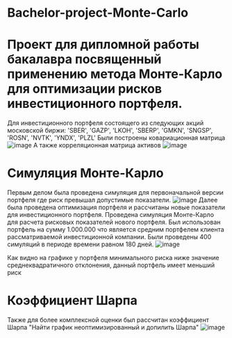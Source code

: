 # Bachelor-project-Monte-Carlo
# Проект для дипломной работы бакалавра посвященный применению метода Монте-Карло для оптимизации рисков инвестиционного портфеля.

Для инвестиционного портфеля состоящего из следующих акций московской биржи: 'SBER', 'GAZP', 'LKOH', 'SBERP', 'GMKN', 'SNGSP', 'ROSN', 'NVTK', 'YNDX', 'PLZL'
Были построены ковариационная матрица
![image](https://github.com/GlebIsrailevich/Bachelor-project-Monte-Carlo/assets/109220001/0d9aaf06-785e-45fb-aec7-bd1637cc6c61)
А также корреляционная матрица активов
![image](https://github.com/GlebIsrailevich/Bachelor-project-Monte-Carlo/assets/109220001/d9b8667c-ffdc-4e29-91cc-fd5e181229bf)
# Симуляция Монте-Карло
Первым делом была проведена симуляция для первоначальной версии портфеля где риск превышал допустимые показатели. 
![image](https://github.com/GlebIsrailevich/Bachelor-project-Monte-Carlo/assets/109220001/a178f297-723a-4175-879d-681753ecca39)
Далее была проведена оптимизация портфеля и рассчитаны новые показатели для инвестиционного портфеля.
Проведена симуляция Монте-Карло для расчета рисковых показателей нового портфеля. Был использован портфель на сумму 1.000.000 что является средним портфелем клиента рассматриваемой инвестиционной компании.
Были проведены 400 симуляций в периоде времени равном 180 дней. 
![image](https://github.com/GlebIsrailevich/Bachelor-project-Monte-Carlo/assets/109220001/11b49b3b-f890-4446-9f65-3b06abada00d)

Как видно на графике у портфеля минимального риска ниже значение среднеквадратичного отклонения, данный портфель имеет меньший риск
# Коэффициент Шарпа
Также для более комплексной оценки был рассчитан коэффициент Шарпа
"Найти график неоптимизированный и допилить Шарпа"
![image](https://github.com/GlebIsrailevich/Bachelor-project-Monte-Carlo/assets/109220001/f8029f8d-7cec-4a3f-bfbb-dbf591c4d90e)
